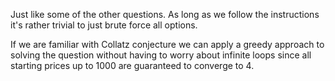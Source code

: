 Just like some of the other questions.
As long as we follow the instructions it's rather trivial to just brute force all options.

If we are familiar with Collatz conjecture we can apply a greedy approach to solving the question
without having to worry about infinite loops since all starting prices up to 1000 are guaranteed to converge to 4.